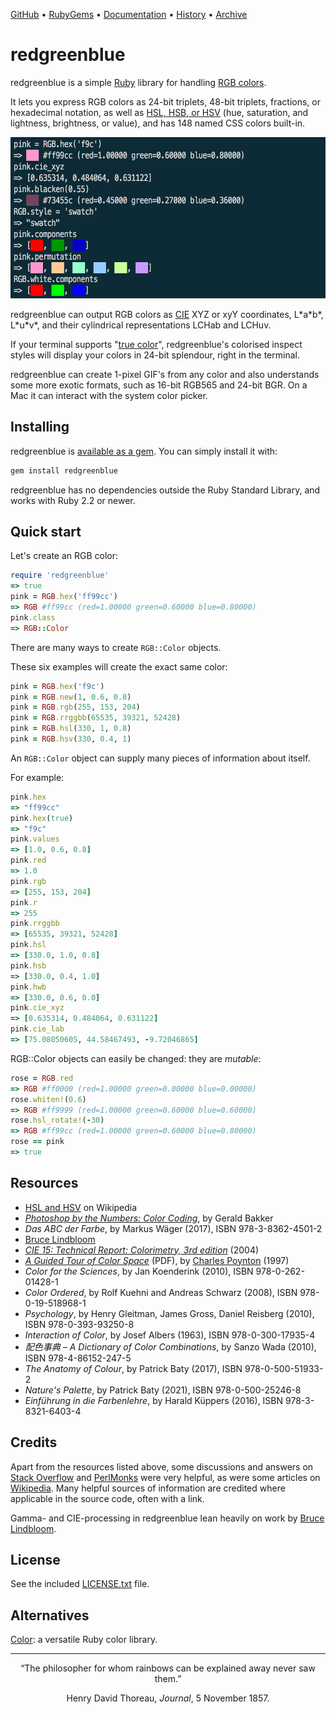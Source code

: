 [GitHub](https://github.com/lllisteu/redgreenblue) • [RubyGems](https://rubygems.org/gems/redgreenblue) • [Documentation](https://www.rubydoc.info/gems/redgreenblue/RGB) • [History](History.md) •  [Archive](https://archive.softwareheritage.org/browse/origin/?origin_url=https://github.com/lllisteu/redgreenblue)

# redgreenblue

redgreenblue is a simple [Ruby](https://www.ruby-lang.org/) library for handling [RGB colors](https://en.wikipedia.org/wiki/RGB_color_model).

It lets you express RGB colors as 24-bit triplets, 48-bit triplets, fractions, or hexadecimal notation, as well as [HSL, HSB, or HSV](https://en.wikipedia.org/wiki/HSL_and_HSV) (hue, saturation, and lightness, brightness, or value), and has 148 named CSS colors built-in.

<img width="600" height="258" alt="IRB screenshot" src='docs/images/irb_screenshot.png'>

 redgreenblue can output RGB colors as [CIE](https://en.wikipedia.org/wiki/CIE_1931_color_space) XYZ or xyY coordinates, L\*a\*b\*, L\*u\*v\*, and their cylindrical representations LCHab and LCHuv.

If your terminal supports "[true color](https://github.com/termstandard/colors)", redgreenblue's colorised inspect styles will display your colors in 24-bit splendour, right in the terminal.

redgreenblue can create 1-pixel GIF's from any color and also understands some more exotic formats, such as 16-bit RGB565 and 24-bit BGR. On a Mac it can interact with the system color picker.

## Installing

redgreenblue is [available as a gem](https://rubygems.org/gems/redgreenblue). You can simply install it with:

```bash
gem install redgreenblue
```

redgreenblue has no dependencies outside the Ruby Standard Library, and works with Ruby 2.2 or newer.

## Quick start

Let's create an RGB color:

```ruby
require 'redgreenblue'
=> true
pink = RGB.hex('ff99cc')
=> RGB #ff99cc (red=1.00000 green=0.60000 blue=0.80000)
pink.class
=> RGB::Color
```

There are many ways to create `RGB::Color` objects.

These six examples will create the exact same color:

```ruby
pink = RGB.hex('f9c')
pink = RGB.new(1, 0.6, 0.8)
pink = RGB.rgb(255, 153, 204)
pink = RGB.rrggbb(65535, 39321, 52428)
pink = RGB.hsl(330, 1, 0.8)
pink = RGB.hsv(330, 0.4, 1)
```

An `RGB::Color` object can supply many pieces of information about itself.

For example:

```ruby
pink.hex
=> "ff99cc"
pink.hex(true)
=> "f9c"
pink.values
=> [1.0, 0.6, 0.8]
pink.red
=> 1.0
pink.rgb
=> [255, 153, 204]
pink.r
=> 255
pink.rrggbb
=> [65535, 39321, 52428]
pink.hsl
=> [330.0, 1.0, 0.8]
pink.hsb
=> [330.0, 0.4, 1.0]
pink.hwb
=> [330.0, 0.6, 0.0]
pink.cie_xyz
=> [0.635314, 0.484064, 0.631122]
pink.cie_lab
=> [75.08050605, 44.58467493, -9.72046865]
```

RGB::Color objects can easily be changed: they are _mutable_:

```ruby
rose = RGB.red
=> RGB #ff0000 (red=1.00000 green=0.00000 blue=0.00000)
rose.whiten!(0.6)
=> RGB #ff9999 (red=1.00000 green=0.60000 blue=0.60000)
rose.hsl_rotate!(-30)
=> RGB #ff99cc (red=1.00000 green=0.60000 blue=0.80000)
rose == pink
=> true
```

## Resources

* [HSL and HSV](https://en.wikipedia.org/wiki/HSL_and_HSV) on Wikipedia
* [_Photoshop by the Numbers: Color Coding_](https://geraldbakker.nl/psnumbers/color-coding/index.html), by Gerald Bakker
* _Das ABC der Farbe_, by Markus Wäger (2017), ISBN 978-3-8362-4501-2
* [Bruce Lindbloom](http://www.brucelindbloom.com/)
* [_CIE 15: Technical Report: Colorimetry, 3rd edition_](https://archive.org/details/gov.law.cie.15.2004) (2004)
* [_A Guided Tour of Color Space_](http://poynton.ca/PDFs/Guided_tour.pdf) (PDF), by [Charles Poynton](http://poynton.ca/) (1997)
* _Color for the Sciences_, by Jan Koenderink (2010), ISBN 978-0-262-01428-1
* _Color Ordered_, by Rolf Kuehni and Andreas Schwarz (2008), ISBN 978-0-19-518968-1
* _Psychology_, by Henry Gleitman, James Gross, Daniel Reisberg (2010), ISBN 978-0-393-93250-8
* _Interaction of Color_, by Josef Albers (1963), ISBN 978-0-300-17935-4
* _配色事典 – A Dictionary of Color Combinations_, by Sanzo Wada (2010), ISBN 978-4-86152-247-5
* _The Anatomy of Colour_, by Patrick Baty (2017), ISBN 978-0-500-51933-2
* _Nature's Palette_, by Patrick Baty (2021), ISBN 978-0-500-25246-8
* _Einführung in die Farbenlehre_, by Harald Küppers (2016), ISBN 978-3-8321-6403-4

## Credits

Apart from the resources listed above, some discussions and answers on [Stack Overflow](https://stackoverflow.com) and [PerlMonks](https://www.perlmonks.org) were very helpful, as were some articles on [Wikipedia](https://en.wikipedia.org/). Many helpful sources of information are credited where applicable in the source code, often with a link.

Gamma- and CIE-processing in redgreenblue lean heavily on work by [Bruce Lindbloom](http://www.brucelindbloom.com/).

## License

See the included [LICENSE.txt](LICENSE.txt) file.

## Alternatives

[Color](https://github.com/halostatue/color): a versatile Ruby color library.

-----

<p align=center>
“The philosopher for whom rainbows can be explained away never saw them.”
</p>

<p align=center>
Henry David Thoreau, <i>Journal</i>, 5 November 1857.
</p>

